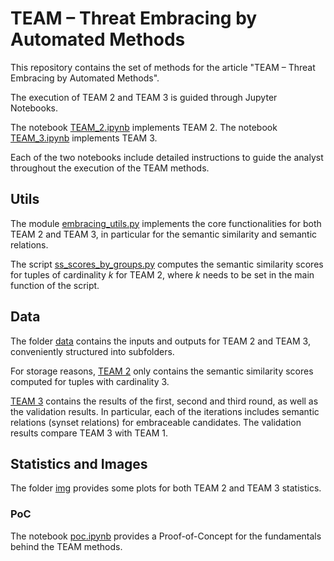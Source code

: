 # TEAM – Threat Embracing by Automated Methods

This repository contains the set of methods for the article "TEAM – Threat Embracing by Automated Methods".

The execution of TEAM 2 and TEAM 3 is guided through Jupyter Notebooks.

The notebook [TEAM_2.ipynb](https://github.com/tsumarios/TEAM/blob/main/TEAM_2.ipynb) implements TEAM 2.
The notebook [TEAM_3.ipynb](https://github.com/tsumarios/TEAM/blob/main/TEAM_3.ipynb) implements TEAM 3.

Each of the two notebooks include detailed instructions to guide the analyst throughout the execution of the TEAM methods.

## Utils

The module [embracing_utils.py](https://github.com/tsumarios/TEAM/blob/main/embracing_utils.py) implements the core functionalities for both TEAM 2 and TEAM 3, in particular for the semantic similarity and semantic relations.

The script [ss_scores_by_groups.py](https://github.com/tsumarios/TEAM/blob/main/embracing_utils.py) computes the semantic similarity scores for tuples of cardinality *k* for TEAM 2, where *k* needs to be set in the main function of the script.

## Data

The folder [data](https://github.com/tsumarios/TEAM/blob/main/data/) contains the inputs and outputs for TEAM 2 and TEAM 3, conveniently structured into subfolders.

For storage reasons, [TEAM 2](https://github.com/tsumarios/TEAM/tree/main/data/TEAM%202) only contains the semantic similarity scores computed for tuples with cardinality 3.

[TEAM 3](https://github.com/tsumarios/TEAM/tree/main/data/TEAM%203) contains the results of the first, second and third round, as well as the validation results. In particular, each of the iterations includes semantic relations (synset relations) for embraceable candidates. The validation results compare TEAM 3 with TEAM 1.

## Statistics and Images

The folder [img](https://github.com/tsumarios/TEAM/tree/main/img) provides some plots for both TEAM 2 and TEAM 3 statistics.

### PoC

The notebook [poc.ipynb](https://github.com/tsumarios/TEAM/blob/main/poc.ipynb) provides a Proof-of-Concept for the fundamentals behind the TEAM methods.

